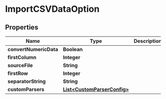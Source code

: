 
# ImportCSVDataOption

## Properties
Name | Type | Description | Notes
------------ | ------------- | ------------- | -------------
**convertNumericData** | **Boolean** |  |  [optional]
**firstColumn** | **Integer** |  |  [optional]
**sourceFile** | **String** |  |  [optional]
**firstRow** | **Integer** |  |  [optional]
**separatorString** | **String** |  |  [optional]
**customParsers** | [**List&lt;CustomParserConfig&gt;**](CustomParserConfig.md) |  |  [optional]



